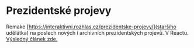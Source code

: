 # Prezidentské projevy
Remake [https://interaktivni.rozhlas.cz/prezidentske-projevy/](staršího udělátka) na poslech nových i archivních prezidentských projevů. V Reactu. [Výsledný článek zde.](https://www.irozhlas.cz/zpravy-domov/od-spolecnosti-narodu-k-lepsolidem-poslechnete-si-prezidentske-vanocni-projevy_1812261300_zlo)
